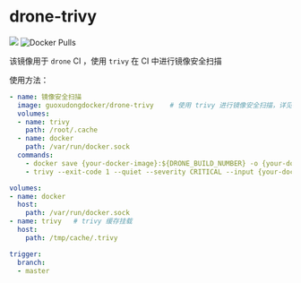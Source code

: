 # drone-trivy
![](https://img.shields.io/docker/cloud/automated/guoxudongdocker/drone-trivy.svg)
![Docker Pulls](https://img.shields.io/docker/pulls/guoxudongdocker/drone-trivy.svg)

该镜像用于 `drone` CI ，使用 `trivy` 在 CI 中进行镜像安全扫描

使用方法：

```yaml
- name: 镜像安全扫描
  image: guoxudongdocker/drone-trivy    # 使用 trivy 进行镜像安全扫描，详见：https://github.com/knqyf263/trivy
  volumes:
  - name: trivy
    path: /root/.cache
  - name: docker
    path: /var/run/docker.sock
  commands: 
    - docker save {your-docker-image}:${DRONE_BUILD_NUMBER} -o {your-docker-image}-${DRONE_BUILD_NUMBER}.tar
    - trivy --exit-code 1 --quiet --severity CRITICAL --input {your-docker-image}-${DRONE_BUILD_NUMBER}.tar

volumes:
- name: docker
  host:
    path: /var/run/docker.sock
- name: trivy   # trivy 缓存挂载
  host:
    path: /tmp/cache/.trivy

trigger:
  branch:
  - master
```